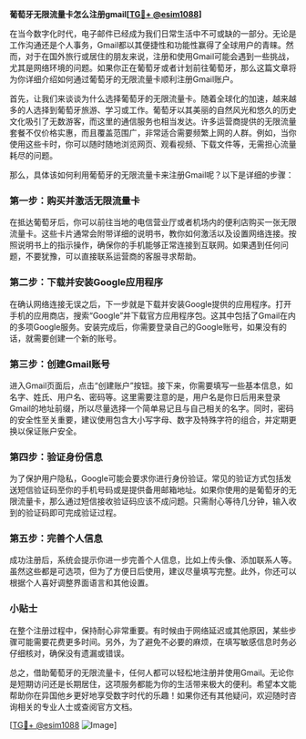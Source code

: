 **葡萄牙无限流量卡怎么注册gmail[[TG💪+ @esim1088](https://t.me/s/esim1088)]**

在当今数字化时代，电子邮件已经成为我们日常生活中不可或缺的一部分。无论是工作沟通还是个人事务，Gmail都以其便捷性和功能性赢得了全球用户的青睐。然而，对于在国外旅行或居住的朋友来说，注册和使用Gmail可能会遇到一些挑战，尤其是网络环境的问题。如果你正在葡萄牙或者计划前往葡萄牙，那么这篇文章将为你详细介绍如何通过葡萄牙的无限流量卡顺利注册Gmail账户。

首先，让我们来谈谈为什么选择葡萄牙的无限流量卡。随着全球化的加速，越来越多的人选择到葡萄牙旅游、学习或工作。葡萄牙以其美丽的自然风光和悠久的历史文化吸引了无数游客，而这里的通信服务也相当发达。许多运营商提供的无限流量套餐不仅价格实惠，而且覆盖范围广，非常适合需要频繁上网的人群。例如，当你使用这些卡时，你可以随时随地浏览网页、观看视频、下载文件等，无需担心流量耗尽的问题。

那么，具体该如何利用葡萄牙的无限流量卡来注册Gmail呢？以下是详细的步骤：

### 第一步：购买并激活无限流量卡

在抵达葡萄牙后，你可以前往当地的电信营业厅或者机场内的便利店购买一张无限流量卡。这些卡片通常会附带详细的说明书，教你如何激活以及设置网络连接。按照说明书上的指示操作，确保你的手机能够正常连接到互联网。如果遇到任何问题，不要犹豫，可以直接联系运营商的客服寻求帮助。

### 第二步：下载并安装Google应用程序

在确认网络连接无误之后，下一步就是下载并安装Google提供的应用程序。打开手机的应用商店，搜索“Google”并下载官方应用程序包。这其中包括了Gmail在内的多项Google服务。安装完成后，你需要登录自己的Google账号，如果没有的话，就需要创建一个新的账号。

### 第三步：创建Gmail账号

进入Gmail页面后，点击“创建账户”按钮。接下来，你需要填写一些基本信息，如名字、姓氏、用户名、密码等。这里需要注意的是，用户名是你日后用来登录Gmail的地址前缀，所以尽量选择一个简单易记且与自己相关的名字。同时，密码的安全性至关重要，建议使用包含大小写字母、数字及特殊字符的组合，并定期更换以保证账户安全。

### 第四步：验证身份信息

为了保护用户隐私，Google可能会要求你进行身份验证。常见的验证方式包括发送短信验证码至你的手机号码或是提供备用邮箱地址。如果你使用的是葡萄牙的无限流量卡，那么通过短信接收验证码应该不成问题。只需耐心等待几分钟，输入收到的验证码即可完成验证过程。

### 第五步：完善个人信息

成功注册后，系统会提示你进一步完善个人信息，比如上传头像、添加联系人等。虽然这些都是可选项，但为了方便日后使用，建议尽量填写完整。此外，你还可以根据个人喜好调整界面语言和其他设置。

### 小贴士

在整个注册过程中，保持耐心非常重要。有时候由于网络延迟或其他原因，某些步骤可能需要花费更多时间。另外，为了避免不必要的麻烦，在填写敏感信息时务必仔细核对，确保没有遗漏或错误。

总之，借助葡萄牙的无限流量卡，任何人都可以轻松地注册并使用Gmail。无论你是短期访问还是长期居住，这项服务都能为你的生活带来极大的便利。希望本文能帮助你在异国他乡更好地享受数字时代的乐趣！如果你还有其他疑问，欢迎随时咨询相关的专业人士或查阅官方文档。

[[TG💪+ @esim1088](https://t.me/s/esim1088) ![Image](https://i.postimg.cc/4NQfJmqS/Snipaste-2025-05-13-00-14-12.png)]